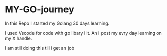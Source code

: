 # MY-GO-journey
In this Repo I started my Golang  30 days learning.


I used Vscode for code with go libary i it.
An i post my evry day learning on my X handle.


I am still doing this till i get an job


